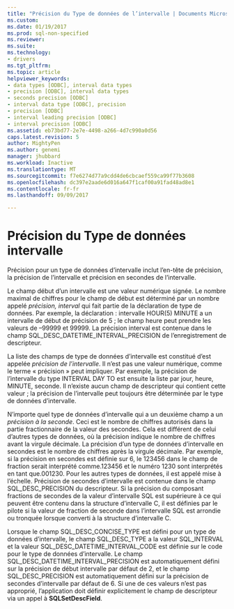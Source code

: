```yaml
---
title: "Précision du Type de données de l’intervalle | Documents Microsoft"
ms.custom: 
ms.date: 01/19/2017
ms.prod: sql-non-specified
ms.reviewer: 
ms.suite: 
ms.technology:
- drivers
ms.tgt_pltfrm: 
ms.topic: article
helpviewer_keywords:
- data types [ODBC], interval data types
- precision [ODBC], interval data types
- seconds precision [ODBC]
- interval data type [ODBC], precision
- precision [ODBC]
- interval leading precision [ODBC]
- interval precision [ODBC]
ms.assetid: eb73bd77-2e7e-4498-a266-4d7c990a0d56
caps.latest.revision: 5
author: MightyPen
ms.author: genemi
manager: jhubbard
ms.workload: Inactive
ms.translationtype: MT
ms.sourcegitcommit: f7e6274d77a9cdd4de6cbcaef559ca99f77b3608
ms.openlocfilehash: dc397e2aade6d016a647f1caf00a91fad48ad8e1
ms.contentlocale: fr-fr
ms.lasthandoff: 09/09/2017

---
```

# <a name="interval-data-type-precision"></a>Précision du Type de données intervalle
Précision pour un type de données d’intervalle inclut l’en-tête de précision, la précision de l’intervalle et précision en secondes de l’intervalle.  
  
 Le champ début d’un intervalle est une valeur numérique signée. Le nombre maximal de chiffres pour le champ de début est déterminé par un nombre appelé *précision, interval* qui fait partie de la déclaration de type de données. Par exemple, la déclaration : intervalle HOUR(5) MINUTE a un intervalle de début de précision de 5 ; le champ heure peut prendre les valeurs de –99999 et 99999. La précision interval est contenue dans le champ SQL_DESC_DATETIME_INTERVAL_PRECISION de l’enregistrement de descripteur.  
  
 La liste des champs de type de données d’intervalle est constitué d’est appelée *précision de l’intervalle*. Il n’est pas une valeur numérique, comme le terme « précision » peut impliquer. Par exemple, la précision de l’intervalle du type INTERVAL DAY TO est ensuite la liste par jour, heure, MINUTE, seconde. Il n’existe aucun champ de descripteur qui contient cette valeur ; la précision de l’intervalle peut toujours être déterminée par le type de données d’intervalle.  
  
 N’importe quel type de données d’intervalle qui a un deuxième champ a un *précision à la seconde*. Ceci est le nombre de chiffres autorisés dans la partie fractionnaire de la valeur des secondes. Cela est différent de celui d’autres types de données, où la précision indique le nombre de chiffres avant la virgule décimale. La précision d’un type de données d’intervalle en secondes est le nombre de chiffres après la virgule décimale. Par exemple, si la précision en secondes est définie sur 6, le 123456 dans le champ de fraction serait interprété comme.123456 et le numéro 1230 sont interprétés en tant que.001230. Pour les autres types de données, il est appelé mise à l’échelle. Précision de secondes d’intervalle est contenue dans le champ SQL_DESC_PRECISION du descripteur. Si la précision du composant fractions de secondes de la valeur d’intervalle SQL est supérieure à ce qui peuvent être contenu dans la structure d’intervalle C, il est définies par le pilote si la valeur de fraction de seconde dans l’intervalle SQL est arrondie ou tronquée lorsque converti à la structure d’intervalle C.  
  
 Lorsque le champ SQL_DESC_CONCISE_TYPE est défini pour un type de données d’intervalle, le champ SQL_DESC_TYPE a la valeur SQL_INTERVAL et la valeur SQL_DESC_DATETIME_INTERVAL_CODE est définie sur le code pour le type de données d’intervalle. Le champ SQL_DESC_DATETIME_INTERVAL_PRECISION est automatiquement défini sur la précision de début intervalle par défaut de 2, et le champ SQL_DESC_PRECISION est automatiquement défini sur la précision de secondes d’intervalle par défaut de 6. Si une de ces valeurs n’est pas approprié, l’application doit définir explicitement le champ de descripteur via un appel à **SQLSetDescField**.

